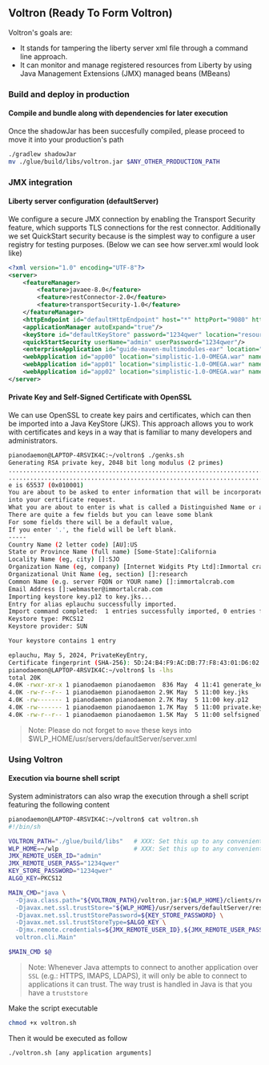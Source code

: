 ## Voltron (Ready To Form Voltron)
Voltron's goals are:
- It stands for tampering the liberty server xml file through a command line approach.
- It can monitor and manage registered resources from Liberty by using Java Management Extensions (JMX) managed beans (MBeans)

### Build and deploy in production
#### Compile and bundle along with dependencies for later execution
Once the shadowJar has been succesfully compiled, please proceed to move it into your production's path
```sh
./gradlew shadowJar
mv ./glue/build/libs/voltron.jar $ANY_OTHER_PRODUCTION_PATH
```

### JMX integration
#### Liberty server configuration (defaultServer)
We configure a secure JMX connection by enabling the Transport Security feature, which supports TLS connections for the rest connector. Additionally we set QuickStart security because is the simplest way to configure a user registry for testing purposes. (Below we can see how server.xml would look like)
```xml
<?xml version="1.0" encoding="UTF-8"?>
<server>
    <featureManager>
        <feature>javaee-8.0</feature>
        <feature>restConnector-2.0</feature>
        <feature>transportSecurity-1.0</feature>
    </featureManager>
    <httpEndpoint id="defaultHttpEndpoint" host="*" httpPort="9080" httpsPort="9443"/>
    <applicationManager autoExpand="true"/>
    <keyStore id="defaultKeyStore" password="1234qwer" location="resources/security/key.p12"/>
    <quickStartSecurity userName="admin" userPassword="1234qwer"/>
    <enterpriseApplication id="guide-maven-multimodules-ear" location="guide-maven-multimodules-ear.ear" name="guide-maven-multimodules-ear"/>
    <webApplication id="app00" location="simplistic-1.0-OMEGA.war" name="app00" contextRoot="pocland00"/>
    <webApplication id="app01" location="simplistic-1.0-OMEGA.war" name="app01" contextRoot="pocland01"/>
    <webApplication id="app02" location="simplistic-1.0-OMEGA.war" name="app02" contextRoot="pocland02"/>
</server>
```

#### Private Key and Self-Signed Certificate with OpenSSL
We can use OpenSSL to create key pairs and certificates, which can then be imported into a Java KeyStore (JKS). This approach allows you to work with certificates and keys in a way that is familiar to many developers and administrators.
```sh
pianodaemon@LAPTOP-4RSVIK4C:~/voltron$ ./genks.sh
Generating RSA private key, 2048 bit long modulus (2 primes)
.............................................................................+++++
...............................................................................................................+++++
e is 65537 (0x010001)
You are about to be asked to enter information that will be incorporated
into your certificate request.
What you are about to enter is what is called a Distinguished Name or a DN.
There are quite a few fields but you can leave some blank
For some fields there will be a default value,
If you enter '.', the field will be left blank.
-----
Country Name (2 letter code) [AU]:US
State or Province Name (full name) [Some-State]:California
Locality Name (eg, city) []:SJO
Organization Name (eg, company) [Internet Widgits Pty Ltd]:Immortal crab systems
Organizational Unit Name (eg, section) []:research
Common Name (e.g. server FQDN or YOUR name) []:immortalcrab.com
Email Address []:webmaster@immortalcrab.com
Importing keystore key.p12 to key.jks...
Entry for alias eplauchu successfully imported.
Import command completed:  1 entries successfully imported, 0 entries failed or cancelled
Keystore type: PKCS12
Keystore provider: SUN

Your keystore contains 1 entry

eplauchu, May 5, 2024, PrivateKeyEntry,
Certificate fingerprint (SHA-256): 5D:24:B4:F9:AC:DB:77:F8:43:01:D6:02:20:57:DC:C9:EC:9D:57:08:3D:8C:DF:4C:33:8C:A2:4A:AC:60:3D:CD
pianodaemon@LAPTOP-4RSVIK4C:~/voltron$ ls -lhs
total 20K
4.0K -rwxr-xr-x 1 pianodaemon pianodaemon  836 May  4 11:41 generate_key_store.sh
4.0K -rw-r--r-- 1 pianodaemon pianodaemon 2.9K May  5 11:00 key.jks
4.0K -rw------- 1 pianodaemon pianodaemon 2.7K May  5 11:00 key.p12
4.0K -rw------- 1 pianodaemon pianodaemon 1.7K May  5 11:00 private.key
4.0K -rw-r--r-- 1 pianodaemon pianodaemon 1.5K May  5 11:00 selfsigned.crt
```
> Note: Please do not forget to `move` these keys into $WLP_HOME/usr/servers/defaultServer/server.xml

### Using Voltron
#### Execution via bourne shell script
System administrators can also wrap the execution through a shell script featuring the following content
```sh
pianodaemon@LAPTOP-4RSVIK4C:~/voltron$ cat voltron.sh
#!/bin/sh

VOLTRON_PATH="./glue/build/libs"   # XXX: Set this up to any convenient path of yours
WLP_HOME=~/wlp                     # XXX: Set this up to any convenient path of yours
JMX_REMOTE_USER_ID="admin"
JMX_REMOTE_USER_PASS="1234qwer"
KEY_STORE_PASSWORD="1234qwer"
ALGO_KEY=PKCS12

MAIN_CMD="java \
  -Djava.class.path="${VOLTRON_PATH}/voltron.jar:${WLP_HOME}/clients/restConnector.jar:jconsole.jar" \
  -Djavax.net.ssl.trustStore="${WLP_HOME}/usr/servers/defaultServer/resources/security/key.p12" \
  -Djavax.net.ssl.trustStorePassword=${KEY_STORE_PASSWORD} \
  -Djavax.net.ssl.trustStoreType=$ALGO_KEY \
  -Djmx.remote.credentials=${JMX_REMOTE_USER_ID},${JMX_REMOTE_USER_PASS} \
  voltron.cli.Main"

$MAIN_CMD $@
```
> Note: Whenever Java attempts to connect to another application over `SSL` (e.g.: HTTPS, IMAPS, LDAPS), it will only be able to connect to applications it can trust.  The way trust is handled in Java is that you have a `truststore`

Make the script executable
```sh
chmod +x voltron.sh
```

Then it would be executed as follow
```sh
./voltron.sh [any application arguments]
```
